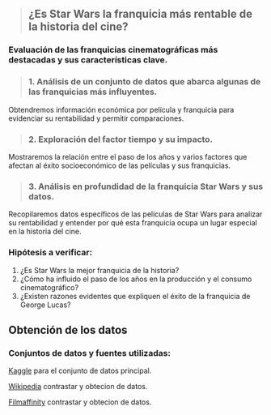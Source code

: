 >## ¿Es Star Wars la franquicia más rentable de la historia del cine?
### Evaluación de las franquicias cinematográficas más destacadas y sus características clave.

>### 1. Análisis de un conjunto de datos que abarca algunas de las franquicias más influyentes.
Obtendremos información económica por película y franquicia para evidenciar su rentabilidad y permitir comparaciones.

>### 2. Exploración del factor tiempo y su impacto.
Mostraremos la relación entre el paso de los años y varios factores que afectan al éxito socioeconómico de las películas y sus franquicias.

>### 3. Análisis en profundidad de la franquicia Star Wars y sus datos.
Recopilaremos datos específicos de las películas de Star Wars para analizar su rentabilidad y entender por qué esta franquicia ocupa un lugar especial en la historia del cine.

### Hipótesis a verificar:
1. ¿Es Star Wars la mejor franquicia de la historia?
2. ¿Cómo ha influido el paso de los años en la producción y el consumo cinematográfico?
3. ¿Existen razones evidentes que expliquen el éxito de la franquicia de George Lucas?

## Obtención de los datos
### Conjuntos de datos y fuentes utilizadas:

[Kaggle](https://www.kaggle.com/datasets/thedevastator/global-movie-franchise-revenue-and-budget-data/) para el conjunto de datos principal.

[Wikipedia](https://es.wikipedia.org/) contrastar y obtecion de datos.

[Filmaffinity](https://www.filmaffinity.com/) contrastar y obtecion de datos.
